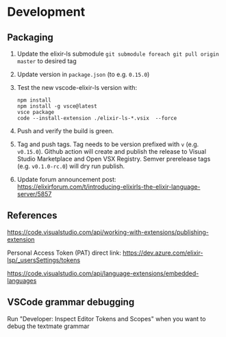 # Development

## Packaging

1. Update the elixir-ls submodule `git submodule foreach git pull origin master` to desired tag
2. Update version in `package.json` (to e.g. `0.15.0`)
3. Test the new vscode-elixir-ls version with:

    ```shell
    npm install
    npm install -g vsce@latest
    vsce package
    code --install-extension ./elixir-ls-*.vsix  --force
    ```

4. Push and verify the build is green.
5. Tag and push tags. Tag needs to be version prefixed with `v` (e.g. `v0.15.0`). Github action will create and publish the release to Visual Studio Marketplace and Open VSX Registry. Semver prerelease tags (e.g. `v0.1.0-rc.0`) will dry run publish.
6. Update forum announcement post: https://elixirforum.com/t/introducing-elixirls-the-elixir-language-server/5857

## References

https://code.visualstudio.com/api/working-with-extensions/publishing-extension

Personal Access Token (PAT) direct link: https://dev.azure.com/elixir-lsp/_usersSettings/tokens

https://code.visualstudio.com/api/language-extensions/embedded-languages

## VSCode grammar debugging

Run "Developer: Inspect Editor Tokens and Scopes" when you want to debug the textmate grammar
